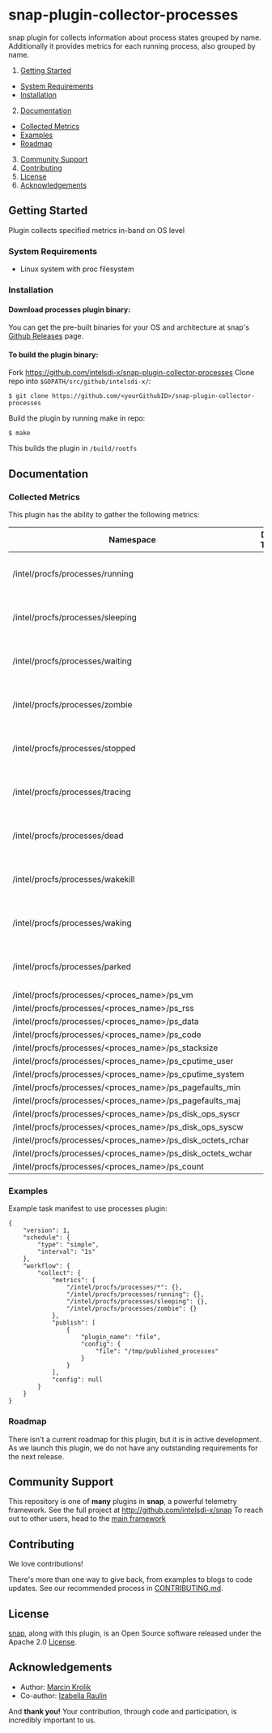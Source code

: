 # snap-plugin-collector-processes

snap plugin for collects information about process states grouped by name. Additionally it provides metrics for each running process, also grouped by name. 

1. [Getting Started](#getting-started)
  * [System Requirements](#system-requirements)
  * [Installation](#installation)
2. [Documentation](#documentation)
  * [Collected Metrics](#collected-metrics)
  * [Examples](#examples)
  * [Roadmap](#roadmap)
3. [Community Support](#community-support)
4. [Contributing](#contributing)
5. [License](#license)
6. [Acknowledgements](#acknowledgements)

## Getting Started

 Plugin collects specified metrics in-band on OS level

### System Requirements

 - Linux system with proc filesystem

### Installation
#### Download processes plugin binary:
You can get the pre-built binaries for your OS and architecture at snap's [Github Releases](https://github.com/intelsdi-x/snap/releases) page.

#### To build the plugin binary:
Fork https://github.com/intelsdi-x/snap-plugin-collector-processes
Clone repo into `$GOPATH/src/github/intelsdi-x/`:
```
$ git clone https://github.com/<yourGithubID>/snap-plugin-collector-processes
```
Build the plugin by running make in repo:
```
$ make
```
This builds the plugin in `/build/rootfs`

## Documentation

### Collected Metrics
This plugin has the ability to gather the following metrics:

Namespace | Data Type | Description (optional)
----------|-----------|-----------------------
/intel/procfs/processes/running | | Number of processes in state running
/intel/procfs/processes/sleeping | | Number of processes in state sleeping
/intel/procfs/processes/waiting | | Number of processes in state waiting
/intel/procfs/processes/zombie | | Number of processes in state zombie
/intel/procfs/processes/stopped | | Number of processes in state stopped
/intel/procfs/processes/tracing | | Number of processes in state tracing
/intel/procfs/processes/dead | | Number of processes in state dead
/intel/procfs/processes/wakekill | | Number of processes in state wakekill
/intel/procfs/processes/waking | | Number of processes in state waking
/intel/procfs/processes/parked | | Number of processes in state parked
/intel/procfs/processes/\<proces_name\>/ps_vm | |
/intel/procfs/processes/\<proces_name\>/ps_rss | |
/intel/procfs/processes/\<proces_name\>/ps_data | |
/intel/procfs/processes/\<proces_name\>/ps_code | |
/intel/procfs/processes/\<proces_name\>/ps_stacksize | |
/intel/procfs/processes/\<proces_name\>/ps_cputime_user | |
/intel/procfs/processes/\<proces_name\>/ps_cputime_system | |
/intel/procfs/processes/\<proces_name\>/ps_pagefaults_min | |
/intel/procfs/processes/\<proces_name\>/ps_pagefaults_maj | |
/intel/procfs/processes/\<proces_name\>/ps_disk_ops_syscr | |
/intel/procfs/processes/\<proces_name\>/ps_disk_ops_syscw | |
/intel/procfs/processes/\<proces_name\>/ps_disk_octets_rchar | |
/intel/procfs/processes/\<proces_name\>/ps_disk_octets_wchar | |
/intel/procfs/processes/\<proces_name\>/ps_count | |

### Examples
Example task manifest to use processes plugin:
```
{
    "version": 1,
    "schedule": {
        "type": "simple",
        "interval": "1s"
    },
    "workflow": {
        "collect": {
            "metrics": {
                "/intel/procfs/processes/*": {},
                "/intel/procfs/processes/running": {},
                "/intel/procfs/processes/sleeping": {},
                "/intel/procfs/processes/zombie": {}
            },
            "publish": [
                {
                    "plugin_name": "file",
                    "config": {
                        "file": "/tmp/published_processes"
                    }
                }
            ],
            "config": null
        }
    }
}

```


### Roadmap
There isn't a current roadmap for this plugin, but it is in active development. As we launch this plugin, we do not have any outstanding requirements for the next release.

## Community Support
This repository is one of **many** plugins in **snap**, a powerful telemetry framework. See the full project at http://github.com/intelsdi-x/snap To reach out to other users, head to the [main framework](https://github.com/intelsdi-x/snap#community-support)

## Contributing
We love contributions!

There's more than one way to give back, from examples to blogs to code updates. See our recommended process in [CONTRIBUTING.md](CONTRIBUTING.md).

## License
[snap](http://github.com/intelsdi-x/snap), along with this plugin, is an Open Source software released under the Apache 2.0 [License](LICENSE).

## Acknowledgements

* Author: [Marcin Krolik](https://github.com/marcin-krolik)
* Co-author: [Izabella Raulin](https://github.com/IzabellaRaulin)

And **thank you!** Your contribution, through code and participation, is incredibly important to us.
